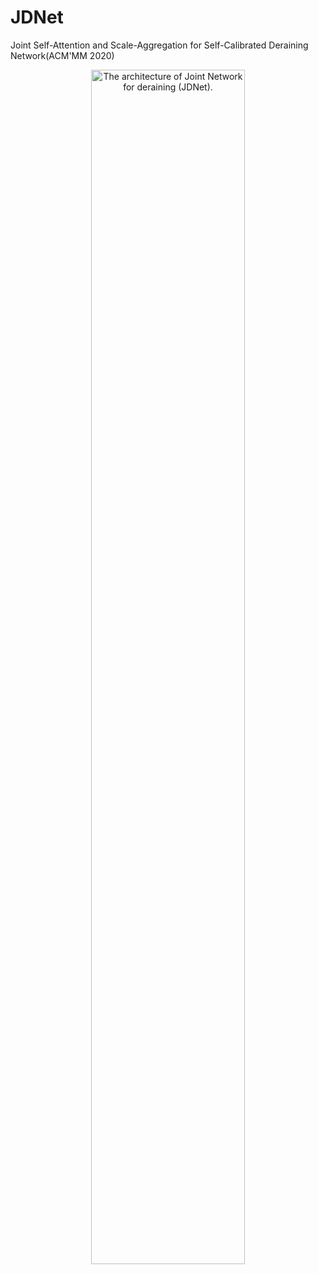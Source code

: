 # JDNet
Joint Self-Attention and Scale-Aggregation for Self-Calibrated Deraining Network(ACM'MM 2020)

<div align=center>
<img src="https://github.com/Ohraincu/JDNet/blob/master/fig/overall.png" width="70%" height="70%" alt="The architecture of Joint Network for deraining (JDNet).">
</div>
